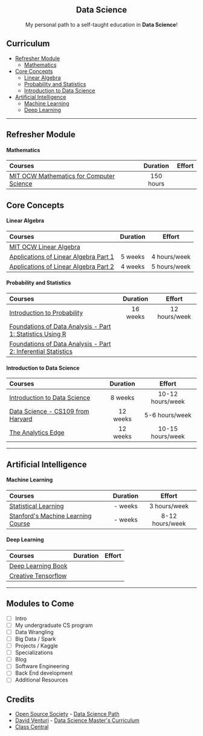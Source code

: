 <h2 align="center">Data Science</h2>
<p align="center">
  My personal path to a self-taught education in <strong>Data Science</strong>!
</p>

[comment]: # ( TODO [romeira]: a pyramid chart to represent the path {19/02/17 22:50} )
[comment]: # ( TODO [romeira]: include books {19/02/17 22:50} )

[comment]: # ( ## Intro )
[comment]: # ( TODO [romeira]: intro {20/02/17 16:53} )

## Curriculum

- [Refresher Module](#refresher-module)
  - [Mathematics](#mathematics)
- [Core Concepts](#core-concepts)
  - [Linear Algebra](#linear-algebra)
  - [Probability and Statistics](#probability-and-statistics)
  - [Introduction to Data Science](#introduction-to-data-science)
- [Artificial Intelligence](#artificial-intelligence)
  - [Machine Learning](#machine-learning)
  - [Deep Learning](#deep-learning)

[comment]: # ( ## Computer Science )
[comment]: # ( TODO [romeira]: topic about my graduation in CS {19/02/17 22:52} )
[comment]: # ( TODO [romeira]: python & other prerequisites already acquired {20/02/17 17:18} )

---

[comment]: # ( TODO [romeira]: create extra modules $ eg. not related or fundamental but userful: git, docker, creative deep learning... {19/02/17 22:53} )

[comment]: # ( TODO [romeira]: some subjects here like calculus, linear algebra and statistics were taught at university, but they need refresher {20/02/17 17:22} )

## Refresher Module
#### Mathematics 
Courses | Duration | Effort
:-- | :--: | :--:
[MIT OCW Mathematics for Computer Science](https://ocw.mit.edu/courses/electrical-engineering-and-computer-science/6-042j-mathematics-for-computer-science-spring-2015/)| 150 hours | 

[comment]: # ( TODO [romeira]: calculus: single and multi variable {20/02/17 18:14} )

## Core Concepts
#### Linear Algebra
Courses | Duration | Effort
:-- | :--: | :--:
[MIT OCW Linear Algebra](https://ocw.mit.edu/courses/mathematics/18-06sc-linear-algebra-fall-2011/)||
[Applications of Linear Algebra Part 1](https://www.edx.org/course/applications-linear-algebra-part-1-davidsonx-d003x-1)| 5 weeks | 4 hours/week
[Applications of Linear Algebra Part 2](https://www.edx.org/course/applications-linear-algebra-part-2-davidsonx-d003x-2)| 4 weeks | 5 hours/week

#### Probability and Statistics
Courses | Duration | Effort
:-- | :--: | :--:
[Introduction to Probability](https://www.edx.org/course/introduction-probability-science-mitx-6-041x-1#.U3yb762SzIo)| 16 weeks | 12 hours/week
[Foundations of Data Analysis - Part 1: Statistics Using R](https://courses.edx.org/courses/course-v1:UTAustinX+UT.7.11x+3T2016)||
[Foundations of Data Analysis - Part 2: Inferential Statistics](https://courses.edx.org/courses/course-v1:UTAustinX+UT.7.21x+3T2016)||

#### Introduction to Data Science
Courses | Duration | Effort
:-- | :--: | :--:
[Introduction to Data Science](https://www.coursera.org/course/datasci)| 8 weeks | 10-12 hours/week
[Data Science - CS109 from Harvard](http://cs109.github.io/2015/)| 12 weeks | 5-6 hours/week
[The Analytics Edge](https://www.edx.org/course/analytics-edge-mitx-15-071x-2)| 12 weeks | 10-15 hours/week

[comment]: # ( TODO [romeira]: do a better research about intros to DS {20/02/17 18:58} )

---

## Artificial Intelligence
#### Machine Learning
Courses | Duration | Effort
:-- | :--: | :--:
[Statistical Learning](https://lagunita.stanford.edu/courses/HumanitiesSciences/StatLearning/Winter2016/about)| - weeks | 3 hours/week
[Stanford's Machine Learning Course](https://www.coursera.org/learn/machine-learning)| - weeks | 8-12 hours/week

#### Deep Learning
Courses | Duration | Effort
:-- | :--: | :--:
[Deep Learning Book](www.deeplearningbook.org)||
[Creative Tensorflow](https://www.kadenze.com/courses/creative-applications-of-deep-learning-with-tensorflow-iv)||

---

## Modules to Come
- [ ] Intro
- [ ] My undergraduate CS program
- [ ] Data Wrangling
- [ ] Big Data / Spark
- [ ] Projects / Kaggle
- [ ] Specializations
- [ ] Blog
- [ ] Software Engineering
- [ ] Back End development
- [ ] Additional Resources

[comment]: # ( TODO [romeira]: move this to a webpage at pauloromeira.com {20/02/17 18:41} )

## Credits
- [Open Source Society](https://github.com/open-source-society) - [Data Science Path](https://github.com/open-source-society/data-science)
- [David Venturi](http://davidventuri.com/) - [Data Science Master's Curriculum](https://medium.com/@davidventuri/i-dropped-out-of-school-to-create-my-own-data-science-master-s-here-s-my-curriculum-1b400dcee412)
- [Class Central](https://www.class-central.com)

[comment]: # ( TODO [romeira]: list other references {19/02/17 22:55} )

[comment]: # ( TODO [romeira]: organize other topics: {20/02/17 22:48} )
[comment]: # ( data analysis - numpy, pandas )
[comment]: # ( data visualization - seaborn, matplotlib... )
[comment]: # ( data cleaning - pandas )
[comment]: # ( data science topics - Clustering, Natural Language Processing,
Naive Bayes For Sentiment Analysis, K-Nearest Neighbors )
[comment]: # ( apis and web scraping - data sources )
[comment]: # ( big data tools - spark, map-reduce )
[comment]: # ( databases and sql )
[comment]: # ( the command line )
